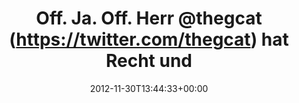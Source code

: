 ---
retweeted: false
source: <a href="http://termtter.org/" rel="nofollow">Termtter</a>
entities:
  hashtags: []
  symbols: []
  user_mentions:
  - name: Felix (@thegcat@kif.rocks)
    screen_name: thegcat
    indices:
    - '19'
    - '27'
    id_str: '17564058'
    id: '17564058'
  urls: []
display_text_range:
- '0'
- '62'
favorite_count: '0'
id_str: '274509222002188288'
truncated: false
retweet_count: '0'
id: '274509222002188288'
created_at: Fri Nov 30 13:44:33 +0000 2012
favorited: false
full_text: Off. Ja. Off. Herr [@thegcat](https://twitter.com/thegcat) hat Recht und
  ich bald Feierabend…
lang: de
tags:
- pesos/twitter
date: '2012-11-30T13:44:33+00:00'
src: https://twitter.com/bascht/status/274509222002188288
original_url: https://twitter.com/bascht/status/274509222002188288
type: twitter_tweet
text: Off. Ja. Off. Herr [@thegcat](https://twitter.com/thegcat) hat Recht und ich
  bald Feierabend…
title: Off. Ja. Off. Herr @thegcat (https://twitter.com/thegcat) hat Recht und

---